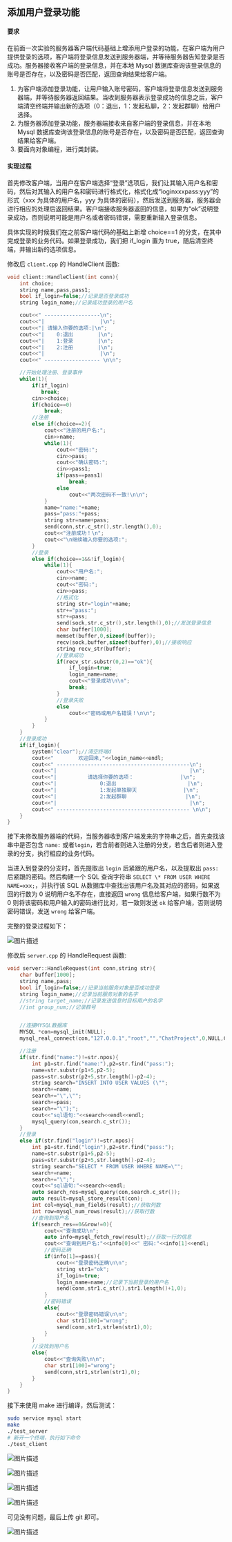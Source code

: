 ## 添加用户登录功能

#### 要求

在前面一次实验的服务器客户端代码基础上增添用户登录的功能，在客户端为用户提供登录的选项，客户端将登录信息发送到服务器端，并等待服务器告知登录是否成功。服务器接收客户端的登录信息，并在本地 Mysql 数据库查询该登录信息的账号是否存在，以及密码是否匹配，返回查询结果给客户端。

1. 为客户端添加登录功能，让用户输入账号密码，客户端将登录信息发送到服务器端，并等待服务器返回结果。当收到服务器表示登录成功的信息之后，客户端清空终端并输出新的选项（0：退出，1：发起私聊，2：发起群聊）给用户选择。
2. 为服务器添加登录功能，服务器端接收来自客户端的登录信息，并在本地 Mysql 数据库查询该登录信息的账号是否存在，以及密码是否匹配，返回查询结果给客户端。
3. 要面向对象编程，进行类封装。

#### 实现过程

首先修改客户端，当用户在客户端选择“登录”选项后，我们让其输入用户名和密码，然后对其输入的用户名和密码进行格式化，格式化成“loginxxxpass:yyy”的形式（xxx 为具体的用户名，yyy  为具体的密码），然后发送到服务器，服务器会进行相应的处理后返回结果。客户端接收服务器返回的信息，如果为“ok”说明登录成功，否则说明可能是用户名或者密码错误，需要重新输入登录信息。

具体实现的时候我们在之前客户端代码的基础上新增 choice==1 的分支，在其中完成登录的业务代码。如果登录成功，我们把 if_login 置为 true，随后清空终端，并输出新的选项信息。

修改后 `client.cpp` 的 HandleClient 函数:

```cpp
void client::HandleClient(int conn){
    int choice;
    string name,pass,pass1;
    bool if_login=false;//记录是否登录成功
    string login_name;//记录成功登录的用户名

    cout<<" ------------------\n";
    cout<<"|                  |\n";
    cout<<"| 请输入你要的选项:|\n";
    cout<<"|    0:退出        |\n";
    cout<<"|    1:登录        |\n";
    cout<<"|    2:注册        |\n";
    cout<<"|                  |\n";
    cout<<" ------------------ \n\n";

    //开始处理注册、登录事件
    while(1){
        if(if_login)
           break;
        cin>>choice;
        if(choice==0)
            break;
        //注册
        else if(choice==2){
            cout<<"注册的用户名:";
            cin>>name;
            while(1){
                cout<<"密码:";
                cin>>pass;
                cout<<"确认密码:";
                cin>>pass1;
                if(pass==pass1)
                    break;
                else
                    cout<<"两次密码不一致!\n\n";
            }
            name="name:"+name;
            pass="pass:"+pass;
            string str=name+pass;
            send(conn,str.c_str(),str.length(),0);
            cout<<"注册成功！\n";
            cout<<"\n继续输入你要的选项:";
        }
        //登录
        else if(choice==1&&!if_login){
            while(1){
                cout<<"用户名:";
                cin>>name;
                cout<<"密码:";
                cin>>pass;
                //格式化
                string str="login"+name;
                str+="pass:";
                str+=pass;
                send(sock,str.c_str(),str.length(),0);//发送登录信息
                char buffer[1000];
                memset(buffer,0,sizeof(buffer));
                recv(sock,buffer,sizeof(buffer),0);//接收响应
                string recv_str(buffer);
                //登录成功
                if(recv_str.substr(0,2)=="ok"){
                    if_login=true;
                    login_name=name;
                    cout<<"登录成功\n\n";
                    break;
                }
                //登录失败
                else
                    cout<<"密码或用户名错误！\n\n";
            }
        }
    }
    //登录成功
    if(if_login){
        system("clear");//清空终端d
        cout<<"        欢迎回来,"<<login_name<<endl;
        cout<<" -------------------------------------------\n";
        cout<<"|                                           |\n";
        cout<<"|          请选择你要的选项：               |\n";
        cout<<"|              0:退出                       |\n";
        cout<<"|              1:发起单独聊天               |\n";
        cout<<"|              2:发起群聊                   |\n";
        cout<<"|                                           |\n";
        cout<<" ------------------------------------------- \n\n";
    }
}
```

接下来修改服务器端的代码，当服务器收到客户端发来的字符串之后，首先查找该串中是否包含 `name:` 或者`login`，若含前者则进入注册的分支，若含后者则进入登录的分支，执行相应的业务代码。

当进入到登录的分支时，首先提取出 `login` 后紧跟的用户名，以及提取出 `pass:` 后紧跟的密码。然后构建一个 SQL 查询字符串 `SELECT \* FROM USER WHERE NAME=xxx;`，并执行该 SQL 从数据库中查找出该用户名及其对应的密码，如果返回的行数为 0 说明用户名不存在，直接返回 `wrong` 信息给客户端，如果行数不为 0 则将该密码和用户输入的密码进行比对，若一致则发送 `ok` 给客户端，否则说明密码错误，发送 `wrong` 给客户端。

完整的登录过程如下：

![图片描述](https://typoraflykhan.oss-cn-beijing.aliyuncs.com/202304092025659.jpeg)

修改后 `server.cpp` 的 HandleRequest 函数:

```cpp
void server::HandleRequest(int conn,string str){
    char buffer[1000];
    string name,pass;
    bool if_login=false;//记录当前服务对象是否成功登录
    string login_name;//记录当前服务对象的名字
    //string target_name;//记录发送信息时目标用户的名字
    //int group_num;//记录群号


    //连接MYSQL数据库
    MYSQL *con=mysql_init(NULL);
    mysql_real_connect(con,"127.0.0.1","root","","ChatProject",0,NULL,CLIENT_MULTI_STATEMENTS);

    //注册
    if(str.find("name:")!=str.npos){
        int p1=str.find("name:"),p2=str.find("pass:");
        name=str.substr(p1+5,p2-5);
        pass=str.substr(p2+5,str.length()-p2-4);
        string search="INSERT INTO USER VALUES (\"";
        search+=name;
        search+="\",\"";
        search+=pass;
        search+="\");";
        cout<<"sql语句:"<<search<<endl<<endl;
        mysql_query(con,search.c_str());
    }
    //登录
    else if(str.find("login")!=str.npos){
        int p1=str.find("login"),p2=str.find("pass:");
        name=str.substr(p1+5,p2-5);
        pass=str.substr(p2+5,str.length()-p2-4);
        string search="SELECT * FROM USER WHERE NAME=\"";
        search+=name;
        search+="\";";
        cout<<"sql语句:"<<search<<endl;
        auto search_res=mysql_query(con,search.c_str());
        auto result=mysql_store_result(con);
        int col=mysql_num_fields(result);//获取列数
        int row=mysql_num_rows(result);//获取行数
        //查询到用户名
        if(search_res==0&&row!=0){
            cout<<"查询成功\n";
            auto info=mysql_fetch_row(result);//获取一行的信息
            cout<<"查询到用户名:"<<info[0]<<" 密码:"<<info[1]<<endl;
            //密码正确
            if(info[1]==pass){
                cout<<"登录密码正确\n\n";
                string str1="ok";
                if_login=true;
                login_name=name;//记录下当前登录的用户名
                send(conn,str1.c_str(),str1.length()+1,0);
            }
            //密码错误
            else{
                cout<<"登录密码错误\n\n";
                char str1[100]="wrong";
                send(conn,str1,strlen(str1),0);
            }
        }
        //没找到用户名
        else{
            cout<<"查询失败\n\n";
            char str1[100]="wrong";
            send(conn,str1,strlen(str1),0);
        }
    }
}
```

接下来使用 make 进行编译，然后测试：

```bash
sudo service mysql start
make
./test_server
# 新开一个终端，执行如下命令
./test_client
```

![图片描述](https://typoraflykhan.oss-cn-beijing.aliyuncs.com/202304092025641.png)

![图片描述](https://typoraflykhan.oss-cn-beijing.aliyuncs.com/202304092025790.png)

![图片描述](https://typoraflykhan.oss-cn-beijing.aliyuncs.com/202304092025821.png)

![图片描述](https://typoraflykhan.oss-cn-beijing.aliyuncs.com/202304092025779.png)

可见没有问题，最后上传 git 即可。

![图片描述](https://typoraflykhan.oss-cn-beijing.aliyuncs.com/202304092025867.png)